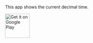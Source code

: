 
This app shows the current decimal time. 

<a href="https://play.google.com/store/apps/details?id=com.tenhourstudios.decimalclock" target="_blank">
<img src="https://play.google.com/intl/en_us/badges/images/generic/en-play-badge.png" alt="Get it on Google Play" height="80"/></a>